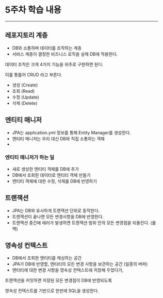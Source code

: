 # 5주차 학습 내용

---

## 레포지토리 계층
- DB와 소통하며 데이터를 조작하는 계층
- 서비스 계층이 결정한 비즈니스 로직을 실제 DB에 적용한다.

데이터 조작은 크게 4가지 기능을 위주로 구현하면 된다.

이를 통틀어 CRUD 라고 부른다.
- 생성 (Create)
- 조회 (Read)
- 수정 (Update)
- 삭제 (Delete)

## 엔티티 매니저
- JPA는 application.yml 정보를 통해 Entity Manager를 생성한다.
- 엔티티 매니저는 우리 대신 DB와 직접 소통하는 객체
- 
### 엔티티 매니저가 하는 일
- 새로 생성한 엔티티 객체를 DB에 추가
- DB에서 조회한 데이터로 엔티티 객체 만들기
- 엔티티 객체에 대한 수정, 삭제를 DB에 반영하기

## 트랜잭션
- JPA는 DB와 유사하게 트랜잭션 단위로 동작한다.
- 트랜잭션이 끝나면 모든 변경사항을 DB에 반영한다.
- 트랜잭션 중간에 에러가 발생하면 트랜잭션 범위 안의 모든 변경점을 되돌린다. (롤백)

## 영속성 컨텍스트
- DB에서 조회한 엔티티를 캐싱하는 공간
- JPA가 DB에 반영할, 엔티티의 모든 변경 사항을 보관하는 공간
(일종의 버퍼)
- 엔티티에 대한 변경 사항을 영속성 컨텍스트에 저장해 두었다가,
  
트랜잭션을 커밋하면 저장된 모든 변경점이 DB에 반영되도록

영속성 컨텍스트를 기반으로 한번에 SQL을 생성한다.
